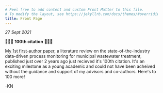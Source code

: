 ```yaml
---
# Feel free to add content and custom Front Matter to this file.
# To modify the layout, see https://jekyllrb.com/docs/themes/#overriding-theme-defaults
title: Front Page
---
```


*27 Sept 2021*

🎉🎉🎉 **100th citation** 🎉🎉🎉

[My 1st first-author paper](https://scholar.google.com/citations?view_op=view_citation&citation_for_view=IgFxIPYAAAAJ:qjMakFHDy7sC&hl=en&as_sdt=0,33&is_milestone=1), a literature review on the state-of-the-industry data-driven process monitoring for municipal wastewater treatment, published just over 2 years ago just recieved it's 100th citation. It's an exciting milestone as a young academic and could not have been acheived without the guidance and support of my advisors and co-authors. Here's to 100 more!

-KN